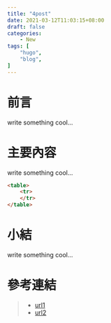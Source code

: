 ```yaml
---
title: "4post"
date: 2021-03-12T11:03:15+08:00
draft: false
categories:
    - New
tags: [
    "hugo",
    "blog",
]
---
```


# 前言

write something cool...

# 主要內容

write something cool...
```markdown
<table>
	<tr>
	</tr>
</table>
```

# 小結

write something cool...

# 參考連結

>* [url1](https://www.google.com)
>* [url2]()